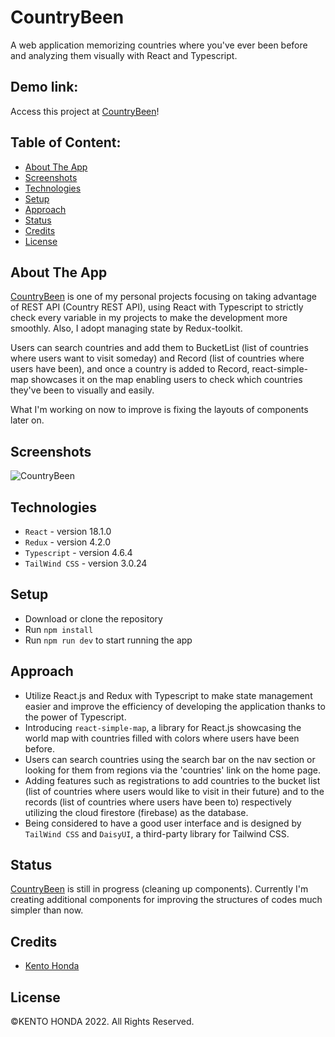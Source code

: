 # CountryBeen

A web application memorizing countries where you've ever been before and analyzing them visually with React and Typescript.

## Demo link:

Access this project at [CountryBeen](https://country-been.vercel.app/)!

## Table of Content:

- [About The App](#about-the-app)
- [Screenshots](#screenshots)
- [Technologies](#technologies)
- [Setup](#setup)
- [Approach](#approach)
- [Status](#status)
- [Credits](#credits)
- [License](#license)

## About The App

[CountryBeen](https://country-been.vercel.app/) is one of my personal projects focusing on taking advantage of REST API (Country REST API), using React with Typescript to strictly check every variable in my projects to make the development more smoothly. Also, I adopt managing state by Redux-toolkit.

Users can search countries and add them to BucketList (list of countries where users want to visit someday) and Record (list of countries where users have been), and once a country is added to Record, react-simple-map showcases it on the map enabling users to check which countries they've been to visually and easily.

What I'm working on now to improve is fixing the layouts of components later on.

## Screenshots

![CountryBeen](https://user-images.githubusercontent.com/65790344/181345386-feb6a6d5-04d7-401c-ad3f-d30f44687ad4.png)

## Technologies

- `React` - version 18.1.0
- `Redux` - version 4.2.0
- `Typescript` - version 4.6.4
- `TailWind CSS` - version 3.0.24

## Setup

- Download or clone the repository
- Run `npm install`
- Run `npm run dev` to start running the app

## Approach

- Utilize React.js and Redux with Typescript to make state management easier and improve the efficiency of developing the application thanks to the power of Typescript.
- Introducing `react-simple-map`, a library for React.js showcasing the world map with countries filled with colors where users have been before.
- Users can search countries using the search bar on the nav section or looking for them from regions via the 'countries' link on the home page.
- Adding features such as registrations to add countries to the bucket list (list of countries where users would like to visit in their future) and to the records (list of countries where users have been to) respectively utilizing the cloud firestore (firebase) as the database.
- Being considered to have a good user interface and is designed by `TailWind CSS` and `DaisyUI`, a third-party library for Tailwind CSS.

## Status

[CountryBeen](https://country-been.vercel.app/) is still in progress (cleaning up components). Currently I'm creating additional components for improving the structures of codes much simpler than now.

## Credits

- [Kento Honda](https://github.com/keento0809)

## License

©︎KENTO HONDA 2022. All Rights Reserved.
